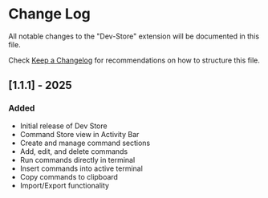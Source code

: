 # Change Log

All notable changes to the "Dev-Store" extension will be documented in this file.

Check [Keep a Changelog](http://keepachangelog.com/) for recommendations on how to structure this file.

## [1.1.1] - 2025
### Added
- Initial release of Dev Store
- Command Store view in Activity Bar
- Create and manage command sections
- Add, edit, and delete commands
- Run commands directly in terminal
- Insert commands into active terminal
- Copy commands to clipboard
- Import/Export functionality